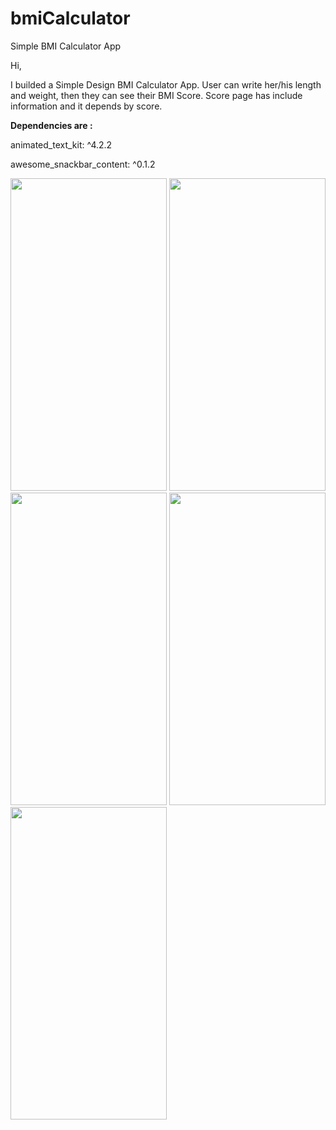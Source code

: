 # bmiCalculator
Simple BMI Calculator App

Hi, 

I builded a Simple Design BMI Calculator App. User can write her/his length and weight, then they can see their BMI Score. Score page has include information and it depends by score.

<strong>Dependencies are :</strong>

animated_text_kit: ^4.2.2
  
awesome_snackbar_content: ^0.1.2


<div>
<img src='https://user-images.githubusercontent.com/57591410/223109327-a8a48b52-eb98-4719-95df-8f0ec72b299f.png' width='250' height='500'>
<img src='https://user-images.githubusercontent.com/57591410/223109334-afda20b2-d1ee-46fc-ad2c-574761a4e801.png' width='250' height='500'>
<img src='https://user-images.githubusercontent.com/57591410/223109337-5c5252bf-725a-4138-82d2-eb9754546bf3.png' width='250' height='500'>
<img src='https://user-images.githubusercontent.com/57591410/223109347-d1261fcd-491a-4c01-9567-dd938f67b3df.png' width='250' height='500'>
<img src='https://user-images.githubusercontent.com/57591410/223109351-0e20e675-1df6-446b-bc49-9dc085d878ec.png' width='250' height='500'>
</div>

